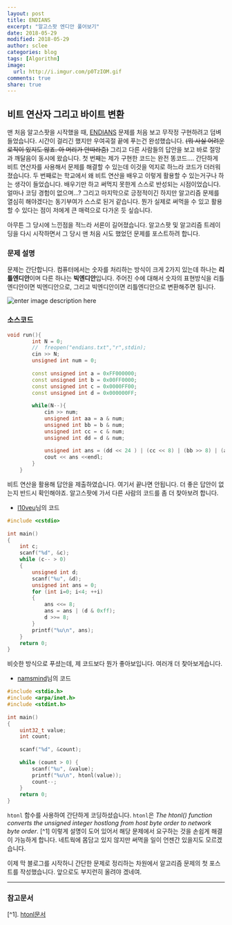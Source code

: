 ```yaml
---
layout: post
title: ENDIANS
excerpt: "알고스팟 엔디안 풀어보기"
date: 2018-05-29
modified: 2018-05-29
author: sclee
categories: blog
tags: [Algorithm]
image:
  url: http://i.imgur.com/p0TzIOM.gif
comments: true
share: true
---
```


## 비트 연산자 그리고 바이트 변환

맨 처음 알고스팟을 시작했을 때, [ENDIANS](https://algospot.com/judge/problem/read/ENDIANS) 문제를 처음 보고 무작정 구현하려고 덤벼 들었습니다. 시간이 걸리긴 했지만 우여곡절 끝에 푸는건 완성했습니다. ~~(뭐 사실 어려운 로직이 있지도 않죠. 아 머리가 안따라줌)~~ 
그리고 다른 사람들의 답안을 보고 바로 절망과 깨달음이 동시에 왔습니다.
첫 번째는 제가 구현한 코드는 완전 똥코드.... 간단하게 비트 연산자를 사용해서 문제를 해결할 수 있는데 이것을 억지로 하느라 코드가 더러워졌습니다.
두 번째로는 학교에서 왜 비트 연산을 배우고 이렇게 활용할 수 있는거구나 하는 생각이 들었습니다. 배우기만 하고 써먹지 못한게 스스로 반성되는 시점이었습니다. 얼마나 코딩 경험이 없으며...?
그리고 마지막으로 긍정적이긴 하지만 알고리즘 문제를 열심히 해야겠다는 동기부여가 스스로 된거 같습니다. 뭔가 실제로 써먹을 수 있고 활용할 수 있다는 점이 저에게 큰 매력으로 다가온 듯 싶습니다. 

아무튼 그 당시에 느낀점을 적느라 서론이 길어졌습니다. 알고스팟 및 알고리즘 트레이딩을 다시 시작하면서 그 당시 맨 처음 시도 했었던 문제를 포스트하려 합니다.


### 문제 설명

문제는 간단합니다. 컴퓨터에서는 숫자를 처리하는 방식이 크게 2가지 있는데 하나는 **리틀엔디안**이며 다른 하나는 **빅엔디안**입니다. 주어진 수에 대해서 숫자의 표현방식을 리틀엔디안이면 빅엔디안으로, 그리고 빅엔디안이면 리틀엔디안으로 변환해주면 됩니다.

![enter image description here](https://lh3.googleusercontent.com/4W4Pt0zEViiLWLqcAeZpLeFlWMJoKPrh48-NqH-GdKOpVLb2bIvYrPWrhSvES04v93SS3XJ3iIRv "리틀엔디안과 빅엔디안 표기 방식")


### 소스코드

```c++
void run(){
        int N = 0;
        //  freopen("endians.txt","r",stdin);
        cin >> N;
        unsigned int num = 0;
        
        const unsigned int a = 0xFF000000;
        const unsigned int b = 0x00FF0000;
        const unsigned int c = 0x0000FF00;
        const unsigned int d = 0x000000FF;
        
        while(N--){
            cin >> num;
            unsigned int aa = a & num;
            unsigned int bb = b & num;
            unsigned int cc = c & num;
            unsigned int dd = d & num;
            
            unsigned int ans = (dd << 24 ) | (cc << 8) | (bb >> 8) | (aa >> 24);
            cout << ans <<endl;
        }
    }
```

비트 연산을 활용해 답안을 제출하였습니다. 여기서 끝나면 안됩니다. 더 좋은 답안이 없는지 반드시 확인해야죠. 알고스팟에 가서 다른 사람의 코드를 좀 더 찾아보려 합니다.


-   [l10veu](https://algospot.com/user/profile/1337)님의 코드

```c++
#include <cstdio>  
  
int main()  
{  
    int c;  
    scanf("%d", &c);  
    while (c-- > 0)  
    {  
        unsigned int d;  
        scanf("%u", &d);  
        unsigned int ans = 0;  
        for (int i=0; i<4; ++i)  
        {  
            ans <<= 8;  
            ans = ans | (d & 0xff);  
            d >>= 8;  
        }  
        printf("%u\n", ans);  
    }  
    return 0;  
}
```

비슷한 방식으로 푸셨는데, 제 코드보다 뭔가 좋아보입니다. 여러개 더 찾아보게습니다.

-   [namsmind](https://algospot.com/user/profile/6324)님의 코드
```c++
#include <stdio.h>  
#include <arpa/inet.h>  
#include <stdint.h>  
  
int main()  
{  
    uint32_t value;  
    int count;  
  
    scanf("%d", &count);  
  
    while (count > 0) {  
        scanf("%u", &value);  
        printf("%u\n", htonl(value));  
        count--;  
    }  
    return 0;  
}
```

`htonl` 함수를 사용하여 간단하게 코딩하셨습니다. `htonl`은 *The htonl() function converts the unsigned integer _hostlong_ from host byte order to network byte order*. [^1] 이렇게 설명이 도어 있어서 해당 문제에서 요구하는 것을 손쉽게 해결이 가능하게 합니다. 네트웍에 몸담고 있지 않지만 써먹을 일이 언젠간 있을지도 모르겠습니다.

이제 막 블로그를 시작하니 간단한 문제로 정리하는 차원에서 알고리즘 문제의 첫 포스트를 작성했습니다. 앞으로도 부지런히 올려야 겠네여.

---
### 참고문서
[^1].  [htonl문서](https://linux.die.net/man/3/htonl)
